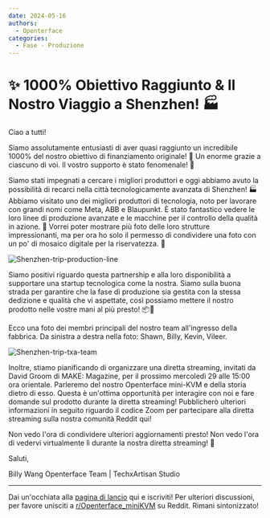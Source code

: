 ```yaml
---
date: 2024-05-16
authors:
  - Openterface
categories:
  - Fase - Produzione
---
```


# ✨ 1000% Obiettivo Raggiunto & Il Nostro Viaggio a Shenzhen! 🏭

Ciao a tutti!

Siamo assolutamente entusiasti di aver quasi raggiunto un incredibile 1000% del nostro obiettivo di finanziamento originale! 🎉 Un enorme grazie a ciascuno di voi. Il vostro supporto è stato fenomenale! 🧡

Siamo stati impegnati a cercare i migliori produttori e oggi abbiamo avuto la possibilità di recarci nella città tecnologicamente avanzata di Shenzhen! 🏭 Abbiamo visitato uno dei migliori produttori di tecnologia, noto per lavorare con grandi nomi come Meta, ABB e Blaupunkt. È stato fantastico vedere le loro linee di produzione avanzate e le macchine per il controllo della qualità in azione. 🤖 Vorrei poter mostrare più foto delle loro strutture impressionanti, ma per ora ho solo il permesso di condividere una foto con un po' di mosaico digitale per la riservatezza. 📸

<!-- more -->

![Shenzhen-trip-production-line](https://pbs.twimg.com/media/GNsUI85acAA1ZaZ?format=jpg&name=large)

Siamo positivi riguardo questa partnership e alla loro disponibilità a supportare una startup tecnologica come la nostra. Siamo sulla buona strada per garantire che la fase di produzione sia gestita con la stessa dedizione e qualità che vi aspettate, così possiamo mettere il nostro prodotto nelle vostre mani al più presto! 📦🚀

Ecco una foto dei membri principali del nostro team all'ingresso della fabbrica. Da sinistra a destra nella foto: Shawn, Billy, Kevin, Vileer.

![Shenzhen-trip-txa-team](https://pbs.twimg.com/media/GNsUKzWagAA-m54?format=jpg&name=large)

Inoltre, stiamo pianificando di organizzare una diretta streaming, invitati da David Groom di MAKE: Magazine, per il prossimo mercoledì 29 alle 15:00 ora orientale. Parleremo del nostro Openterface mini-KVM e della storia dietro di esso. Questa è un'ottima opportunità per interagire con noi e fare domande sul prodotto durante la diretta streaming! Pubblicherò ulteriori informazioni in seguito riguardo il codice Zoom per partecipare alla diretta streaming sulla nostra comunità Reddit qui!

Non vedo l'ora di condividere ulteriori aggiornamenti presto! Non vedo l'ora di vedervi virtualmente lì durante la nostra diretta streaming! 🤟

Saluti,

Billy Wang
Openterface Team | TechxArtisan Studio


--------

Dai un'occhiata alla [pagina di lancio](https://www.crowdsupply.com/techxartisan/openterface-mini-kvm) qui e iscriviti!
Per ulteriori discussioni, per favore unisciti a [r/Openterface_miniKVM](https://www.reddit.com/r/Openterface_miniKVM/) su Reddit. Rimani sintonizzato!
